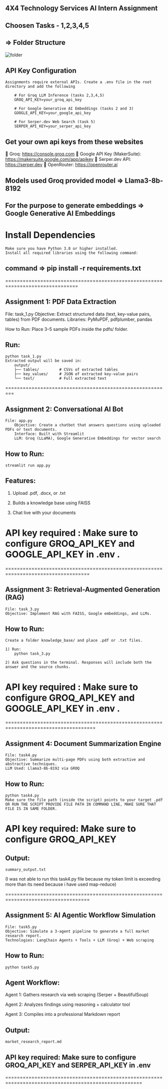## 4X4 Technology Services AI Intern Assignment


## Choosen Tasks - 1,2,3,4,5

## => Folder Structure

![folder](https://github.com/user-attachments/assets/a88c2170-6d9b-4c0b-9ec2-82cc3b17ec58)


## API Key Configuration
	Assignments require external APIs. Create a .env file in the root directory and add the following

		# For Groq LLM Inference (tasks 2,3,4,5)
		GROQ_API_KEY=your_groq_api_key

		# For Google Generative AI Embeddings (tasks 2 and 3)
		GOOGLE_API_KEY=your_google_api_key

		# For Serper.dev Web Search (task 5)
		SERPER_API_KEY=your_serper_api_key


## Get your own api keys from these websites
🔗 Groq: https://console.groq.com
🔗 Google API Key (MakerSuite): https://makersuite.google.com/app/apikey
🔗 Serper.dev API: https://serper.dev
🔗 OpenRouter: https://openrouter.ai

## Models used Groq provided model => Llama3-8b-8192
## For the purpose to generate embeddings => Google Generative AI Embeddings


# Install Dependencies

	Make sure you have Python 3.8 or higher installed.
	Install all required libraries using the following command:

##  command =>  pip install -r requirements.txt


===============================================================================

## Assignment 1: PDF Data Extraction
   File: task_1.py
      Objective: Extract structured data (text, key-value pairs, tables) from PDF documents.
      Libraries: PyMuPDF, pdfplumber, pandas

   How to Run:
   Place 3–5 sample PDFs inside the pdfs/ folder.

## Run:
    python task_1.py
	Extracted output will be saved in:
		output/
		├── tables/         # CSVs of extracted tables
		├── key_values/     # JSON of extracted key-value pairs
		└── text/           # Full extracted text


=========================================================
## Assignment 2: Conversational AI Bot
	File: app.py
		Objective: Create a chatbot that answers questions using uploaded PDFs or text documents.
		Interface: Built with Streamlit
		LLM: Groq (LLaMA), Google Generative Embeddings for vector search

## How to Run:
	
	streamlit run app.py
	
## Features:
   1) Upload .pdf, .docx, or .txt

   2) Builds a knowledge base using FAISS

  3) Chat live with your documents

# API key required : Make sure to configure GROQ_API_KEY and GOOGLE_API_KEY in .env .

===================================================================================
## Assignment 3: Retrieval-Augmented Generation (RAG)
	File: task_3.py
	Objective: Implement RAG with FAISS, Google embeddings, and LLMs.

## How to Run:

	Create a folder knowledge_base/ and place .pdf or .txt files.

    1) Run:
		python task_3.py
		
	2) Ask questions in the terminal. Responses will include both the answer and the source chunks.

# API key required : Make sure to configure GROQ_API_KEY and GOOGLE_API_KEY in .env .

=====================================================================================

## Assignment 4: Document Summarization Engine
	File: task4.py
	Objective: Summarize multi-page PDFs using both extractive and abstractive techniques.
	LLM Used: Llama3-8b-8192 via GROQ

## How to Run:
	python task4.py
	Make sure the file path (inside the script) points to your target .pdf  OR RUN THE SCRIPT PROVIDE FILE PATH IN COMMAND LINE, MAKE SURE THAT FILE IS IN SAME FOLDER.
	
# API key required: Make sure to configure GROQ_API_KEY

## Output:
	summary_output.txt

(I was not able to run this task4.py file because my token limit is exceeding more than its need because i have used map-reduce)

===================================================================================

## Assignment 5: AI Agentic Workflow Simulation
	File: task5.py
	Objective: Simulate a 3-agent pipeline to generate a full market research report.
	Technologies: LangChain Agents + Tools + LLM (Groq) + Web scraping

## How to Run:

	python task5.py

## Agent Workflow:

Agent 1: Gathers research via web scraping (Serper + BeautifulSoup)

Agent 2: Analyzes findings using reasoning + calculator tool

Agent 3: Compiles into a professional Markdown report

##  Output:
	market_research_report.md

## API key required: Make sure to configure GROQ_API_KEY and SERPER_API_KEY in .env

=====================================================================================================



